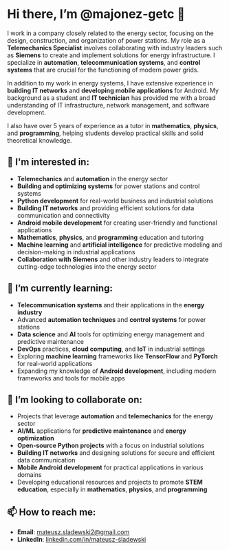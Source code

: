 # Hi there, I’m @majonez-getc 👋

I work in a company closely related to the energy sector, focusing on the design, construction, and organization of power stations. My role as a **Telemechanics Specialist** involves collaborating with industry leaders such as **Siemens** to create and implement solutions for energy infrastructure. I specialize in **automation**, **telecommunication systems**, and **control systems** that are crucial for the functioning of modern power grids.

In addition to my work in energy systems, I have extensive experience in **building IT networks** and **developing mobile applications** for Android. My background as a student and **IT technician** has provided me with a broad understanding of IT infrastructure, network management, and software development.

I also have over 5 years of experience as a tutor in **mathematics**, **physics**, and **programming**, helping students develop practical skills and solid theoretical knowledge.

## 👀 I'm interested in:
- **Telemechanics** and **automation** in the energy sector
- **Building and optimizing systems** for power stations and control systems
- **Python development** for real-world business and industrial solutions
- **Building IT networks** and providing efficient solutions for data communication and connectivity
- **Android mobile development** for creating user-friendly and functional applications
- **Mathematics**, **physics**, and **programming** education and tutoring
- **Machine learning** and **artificial intelligence** for predictive modeling and decision-making in industrial applications
- **Collaboration with Siemens** and other industry leaders to integrate cutting-edge technologies into the energy sector

## 🌱 I’m currently learning:
- **Telecommunication systems** and their applications in the **energy industry**
- Advanced **automation techniques** and **control systems** for power stations
- **Data science** and **AI** tools for optimizing energy management and predictive maintenance
- **DevOps** practices, **cloud computing**, and **IoT** in industrial settings
- Exploring **machine learning** frameworks like **TensorFlow** and **PyTorch** for real-world applications
- Expanding my knowledge of **Android development**, including modern frameworks and tools for mobile apps

## 💞️ I’m looking to collaborate on:
- Projects that leverage **automation** and **telemechanics** for the energy sector
- **AI/ML** applications for **predictive maintenance** and **energy optimization**
- **Open-source Python projects** with a focus on industrial solutions
- **Building IT networks** and designing solutions for secure and efficient data communication
- **Mobile Android development** for practical applications in various domains
- Developing educational resources and projects to promote **STEM education**, especially in **mathematics**, **physics**, and **programming**

## 📫 How to reach me:
- **Email**: [mateusz.sladewski2@gmail.com](mailto:mateusz.sladewski2@gmail.com)
- **LinkedIn**: [linkedin.com/in/mateusz-śladewski](https://www.linkedin.com/in/mateusz-%C5%9Bladewski-566700327/)
